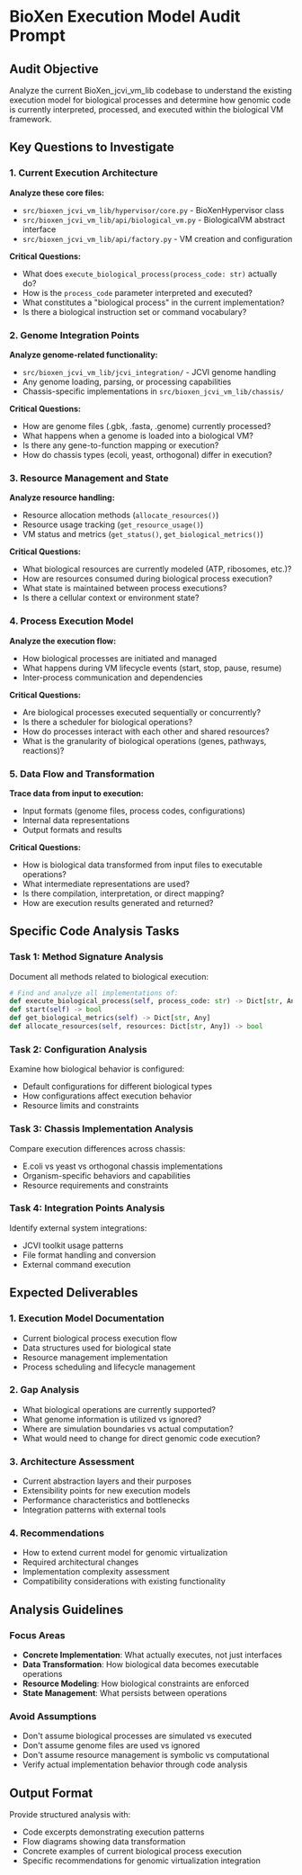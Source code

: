 # BioXen Execution Model Audit Prompt

## Audit Objective
Analyze the current BioXen_jcvi_vm_lib codebase to understand the existing execution model for biological processes and determine how genomic code is currently interpreted, processed, and executed within the biological VM framework.

## Key Questions to Investigate

### 1. Current Execution Architecture
**Analyze these core files:**
- `src/bioxen_jcvi_vm_lib/hypervisor/core.py` - BioXenHypervisor class
- `src/bioxen_jcvi_vm_lib/api/biological_vm.py` - BiologicalVM abstract interface
- `src/bioxen_jcvi_vm_lib/api/factory.py` - VM creation and configuration

**Critical Questions:**
- What does `execute_biological_process(process_code: str)` actually do?
- How is the `process_code` parameter interpreted and executed?
- What constitutes a "biological process" in the current implementation?
- Is there a biological instruction set or command vocabulary?

### 2. Genome Integration Points
**Analyze genome-related functionality:**
- `src/bioxen_jcvi_vm_lib/jcvi_integration/` - JCVI genome handling
- Any genome loading, parsing, or processing capabilities
- Chassis-specific implementations in `src/bioxen_jcvi_vm_lib/chassis/`

**Critical Questions:**
- How are genome files (.gbk, .fasta, .genome) currently processed?
- What happens when a genome is loaded into a biological VM?
- Is there any gene-to-function mapping or execution?
- How do chassis types (ecoli, yeast, orthogonal) differ in execution?

### 3. Resource Management and State
**Analyze resource handling:**
- Resource allocation methods (`allocate_resources()`)
- Resource usage tracking (`get_resource_usage()`)
- VM status and metrics (`get_status()`, `get_biological_metrics()`)

**Critical Questions:**
- What biological resources are currently modeled (ATP, ribosomes, etc.)?
- How are resources consumed during biological process execution?
- What state is maintained between process executions?
- Is there a cellular context or environment state?

### 4. Process Execution Model
**Analyze the execution flow:**
- How biological processes are initiated and managed
- What happens during VM lifecycle events (start, stop, pause, resume)
- Inter-process communication and dependencies

**Critical Questions:**
- Are biological processes executed sequentially or concurrently?
- Is there a scheduler for biological operations?
- How do processes interact with each other and shared resources?
- What is the granularity of biological operations (genes, pathways, reactions)?

### 5. Data Flow and Transformation
**Trace data from input to execution:**
- Input formats (genome files, process codes, configurations)
- Internal data representations
- Output formats and results

**Critical Questions:**
- How is biological data transformed from input files to executable operations?
- What intermediate representations are used?
- Is there compilation, interpretation, or direct mapping?
- How are execution results generated and returned?

## Specific Code Analysis Tasks

### Task 1: Method Signature Analysis
Document all methods related to biological execution:
```python
# Find and analyze all implementations of:
def execute_biological_process(self, process_code: str) -> Dict[str, Any]
def start(self) -> bool
def get_biological_metrics(self) -> Dict[str, Any]
def allocate_resources(self, resources: Dict[str, Any]) -> bool
```

### Task 2: Configuration Analysis
Examine how biological behavior is configured:
- Default configurations for different biological types
- How configurations affect execution behavior
- Resource limits and constraints

### Task 3: Chassis Implementation Analysis
Compare execution differences across chassis:
- E.coli vs yeast vs orthogonal chassis implementations
- Organism-specific behaviors and capabilities
- Resource requirements and constraints

### Task 4: Integration Points Analysis
Identify external system integrations:
- JCVI toolkit usage patterns
- File format handling and conversion
- External command execution

## Expected Deliverables

### 1. Execution Model Documentation
- Current biological process execution flow
- Data structures used for biological state
- Resource management implementation
- Process scheduling and lifecycle management

### 2. Gap Analysis
- What biological operations are currently supported?
- What genome information is utilized vs ignored?
- Where are simulation boundaries vs actual computation?
- What would need to change for direct genomic code execution?

### 3. Architecture Assessment
- Current abstraction layers and their purposes
- Extensibility points for new execution models
- Performance characteristics and bottlenecks
- Integration patterns with external tools

### 4. Recommendations
- How to extend current model for genomic virtualization
- Required architectural changes
- Implementation complexity assessment
- Compatibility considerations with existing functionality

## Analysis Guidelines

### Focus Areas
- **Concrete Implementation**: What actually executes, not just interfaces
- **Data Transformation**: How biological data becomes executable operations
- **Resource Modeling**: How biological constraints are enforced
- **State Management**: What persists between operations

### Avoid Assumptions
- Don't assume biological processes are simulated vs executed
- Don't assume genome files are used vs ignored
- Don't assume resource management is symbolic vs computational
- Verify actual implementation behavior through code analysis

## Output Format
Provide structured analysis with:
- Code excerpts demonstrating execution patterns
- Flow diagrams showing data transformation
- Concrete examples of current biological process execution
- Specific recommendations for genomic virtualization integration